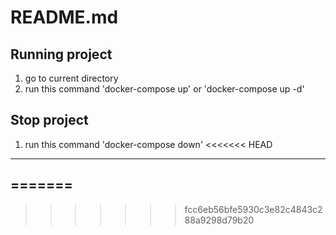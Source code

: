 # README.md
## Running project
1. go to current directory
2. run this command 'docker-compose up' or 'docker-compose up -d'

## Stop project
1. run this command 'docker-compose down'
<<<<<<< HEAD
----
=======
----
>>>>>>> fcc6eb56bfe5930c3e82c4843c288a9298d79b20

